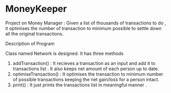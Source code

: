 # MoneyKeeper
Project on Money Manager : Given a list of thousands of transactions to do , it optimises the number of transaction to minimum possible to settle down all the original transactions.

Description of Program 

Class named Network is designed. 
It has three methods
1. addTransaction() : It recieves a transaction as an input and add it to transactions list . It also keeps net amount of each person up to date.
2. optimiseTransaction() : It optimises the transaction to minimum number of possible transactions keeping the net gain/loss for a person intact.
3. print() : It just prints the transactions list in meaningful manner .

